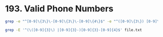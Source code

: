 # 193. Valid Phone Numbers

```bash
grep -e "^[0-9]\{3\}\-[0-9]\{3\}\-[0-9]\{4\}$" -e "^([0-9]\{3\}) [0-9]\{3\}\-[0-9]\{4\}$" file.txt;
```

```bash
grep -E '^(\([0-9]{3}\) |[0-9]{3}-)[0-9]{3}-[0-9]{4}$' file.txt
```
